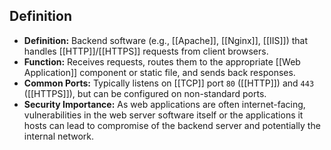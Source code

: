 ## Definition

- **Definition:** Backend software (e.g., [[Apache]], [[Nginx]], [[IIS]]) that handles [[HTTP]]/[[HTTPS]] requests from client browsers.
- **Function:** Receives requests, routes them to the appropriate [[Web Application]] component or static file, and sends back responses.
- **Common Ports:** Typically listens on [[TCP]] port `80` ([[HTTP]]) and `443` ([[HTTPS]]), but can be configured on non-standard ports.
- **Security Importance:** As web applications are often internet-facing, vulnerabilities in the web server software itself or the applications it hosts can lead to compromise of the backend server and potentially the internal network. 